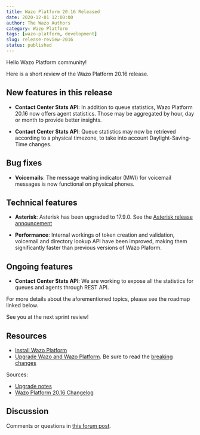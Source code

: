```yaml
---
title: Wazo Platform 20.16 Released
date: 2020-12-01 12:00:00
author: The Wazo Authors
category: Wazo Platform
tags: [wazo-platform, development]
slug: release-review-2016
status: published
---
```


Hello Wazo Platform community!

Here is a short review of the Wazo Platform 20.16 release.

## New features in this release

- **Contact Center Stats API**: In addition to queue statistics, Wazo Platform 20.16 now offers agent statistics. Those may be aggregated by hour, day or month to provide better insights.

- **Contact Center Stats API**: Queue statistics may now be retrieved according to a physical timezone, to take into account Daylight-Saving-Time changes.

## Bug fixes

- **Voicemails**: The message waiting indicator (MWI) for voicemail messages is now functional on physical phones.

## Technical features

- **Asterisk**: Asterisk has been upgraded to 17.9.0. See the [Asterisk release announcement](https://www.asterisk.org/asterisk-news/asterisk-17-9-0-now-available/)

- **Performance**: Internal workings of token creation and validation, voicemail and directory lookup API have been improved, making them significantly faster than previous versions of Wazo Plaform.

## Ongoing features

- **Contact Center Stats API**: We are working to expose all the statistics for queues and agents through REST API.

For more details about the aforementioned topics, please see the roadmap linked below.

See you at the next sprint review!

## Resources

- [Install Wazo Platform](/use-cases)
- [Upgrade Wazo and Wazo Platform](/uc-doc/upgrade/). Be sure to read the [breaking changes](/uc-doc/upgrade/upgrade_notes#20-16)

Sources:

- [Upgrade notes](/uc-doc/upgrade/upgrade_notes#20-16)
- [Wazo Platform 20.16 Changelog](https://wazo-dev.atlassian.net/issues/?jql=project%3DWAZO%20AND%20fixVersion%3D20.16)

## Discussion

Comments or questions in [this forum post](https://wazo-platform.discourse.group/t/blog-wazo-platform-20-16-released).

